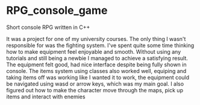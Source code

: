 # RPG_console_game
Short console RPG written in C++

It was a project for one of my university courses. The only thing I wasn't responsible for was the fighting system. 
I've spent quite some time thinking how to make equipment feel enjoyable and smooth. Without using any tutorials and still being a newbie I managed to achieve a 
satisfying result. The equipment felt good, had nice interface despite being fully shown in console. The items system using classes also worked well, equiping and 
taking items off was working like I wanted it to work, the equipment could be navigated using wasd or arrow keys, which was my main goal. I also figured out how to make 
the character move through the maps, pick up items and interact with enemies
